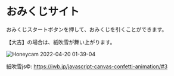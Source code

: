 # おみくじサイト
おみくじスタートボタンを押して、おみくじを引くことができます。

【大吉】の場合は、紙吹雪が舞い上がります。

![Honeycam 2022-04-20 01-39-04](https://user-images.githubusercontent.com/55516949/164053274-1a189836-b0fa-4b09-9c96-44bdb92d31f6.gif)

紙吹雪js©: https://iwb.jp/javascript-canvas-confetti-animation/#3
